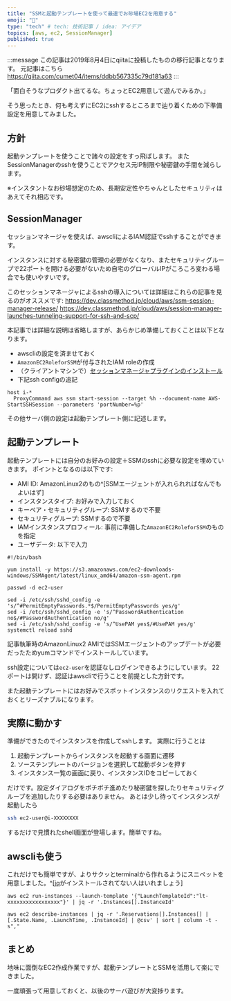 ```yaml
---
title: "SSMと起動テンプレートを使って最速でお砂場EC2を用意する"
emoji: "👏"
type: "tech" # tech: 技術記事 / idea: アイデア
topics: [aws, ec2, SessionManager]
published: true
---
```


:::message
この記事は2019年8月4日にqiitaに投稿したものの移行記事となります。
元記事はこちら https://qiita.com/cumet04/items/ddbb567335c79d181a63
:::


「面白そうなプロダクト出てるな。ちょっとEC2用意して遊んでみるか。」

そう思ったとき、何も考えずにEC2にsshするところまで辿り着くための下準備設定を用意してみました。

## 方針
起動テンプレートを使うことで諸々の設定をすっ飛ばします。
またSessionManagerのsshを使うことでアクセス元IP制限や秘密鍵の手間を減らします。

※インスタントなお砂場想定のため、長期安定性やちゃんとしたセキュリティはあえてそれ相応です。

## SessionManager
セッションマネージャを使えば、awscliによるIAM認証でsshすることができます。

インスタンスに対する秘密鍵の管理の必要がなくなり、またセキュリティグループで22ポートを開ける必要がないため自宅のグローバルIPがころころ変わる場合でも使いやすいです。

このセッションマネージャによるsshの導入については詳細はこれらの記事を見るのがオススメです:
https://dev.classmethod.jp/cloud/aws/ssm-session-manager-release/
https://dev.classmethod.jp/cloud/aws/session-manager-launches-tunneling-support-for-ssh-and-scp/

本記事では詳細な説明は省略しますが、あらかじめ準備しておくことは以下となります。

* awscliの設定を済ませておく
* `AmazonEC2RoleforSSM`が付与されたIAM roleの作成
* （クライアントマシンで）[セッションマネージャプラグインのインストール](https://docs.aws.amazon.com/systems-manager/latest/userguide/session-manager-working-with-install-plugin.html)
* 下記ssh configの追記

```
host i-*
  ProxyCommand aws ssm start-session --target %h --document-name AWS-StartSSHSession --parameters 'portNumber=%p'
```

その他サーバ側の設定は起動テンプレート側に記述します。

## 起動テンプレート
起動テンプレートには自分のお好みの設定＋SSMのsshに必要な設定を埋めていきます。
ポイントとなるのは以下です:

* AMI ID: AmazonLinux2のもの^[SSMエージェントが入れられればなんでもよいはず]
* インスタンスタイプ: お好みで入力しておく
* キーペア・セキュリティグループ: SSMするので不要
* セキュリティグループ: SSMするので不要
* IAMインスタンスプロフィール: 事前に準備した`AmazonEC2RoleforSSM`のものを指定
* ユーザデータ: 以下で入力

```bash:ユーザーデータ
#!/bin/bash

yum install -y https://s3.amazonaws.com/ec2-downloads-windows/SSMAgent/latest/linux_amd64/amazon-ssm-agent.rpm

passwd -d ec2-user

sed -i /etc/ssh/sshd_config -e 's/^#PermitEmptyPasswords.*$/PermitEmptyPasswords yes/g'
sed -i /etc/ssh/sshd_config -e 's/^PasswordAuthentication no$/#PasswordAuthentication no/g'
sed -i /etc/ssh/sshd_config -e 's/^UsePAM yes$/#UsePAM yes/g'
systemctl reload sshd
```

記事執筆時のAmazonLinux2 AMIではSSMエージェントのアップデートが必要だったためyumコマンドでインストールしています。

ssh設定については`ec2-user`を認証なしログインできるようにしています。
22ポートは開けず、認証はawscliで行うことを前提とした方針です。

また起動テンプレートにはお好みでスポットインスタンスのリクエストを入れておくとリーズナブルになります。


## 実際に動かす
準備ができたのでインスタンスを作成してsshします。
実際に行うことは

1. 起動テンプレートからインスタンスを起動する画面に遷移
2. ソーステンプレートのバージョンを選択して起動ボタンを押す
3. インスタンス一覧の画面に戻り、インスタンスIDをコピーしておく

だけです。設定ダイアログをポチポチ進めたり秘密鍵を探したりセキュリティグループを追加したりする必要はありません。
あとは少し待ってインスタンスが起動したら

```bash
ssh ec2-user@i-XXXXXXXX
```

するだけで見慣れたshell画面が登場します。簡単ですね。

## awscliも使う
これだけでも簡単ですが、よりサクッとterminalから作れるようにスニペットを用意しました。^[[jq](https://github.com/stedolan/jq)がインストールされてない人はいれましょう]

```bash:インスタンス起動＆ID表示
aws ec2 run-instances --launch-template '{"LaunchTemplateId":"lt-xxxxxxxxxxxxxxxxx"}' | jq -r '.Instances[].InstanceId'
```

```bash:インスタンスリスト表示
aws ec2 describe-instances | jq -r '.Reservations[].Instances[] | [.State.Name, .LaunchTime, .InstanceId] | @csv' | sort | column -t -s","
```

## まとめ
地味に面倒なEC2作成作業ですが、起動テンプレートとSSMを活用して楽にできました。

一度頑張って用意しておくと、以後のサーバ遊びが大変捗ります。
